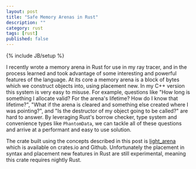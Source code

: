 ```yaml
---
layout: post
title: "Safe Memory Arenas in Rust"
description: ""
category: rust
tags: [rust]
published: false
---
```

{% include JB/setup %}

I recently wrote a memory arena in Rust for use in my ray tracer, and in
the process learned and took advantage of some interesting and powerful
features of the language. At its core a memory arena is a block of bytes
which we construct objects into, using placement new. In my C++ version this
system is very easy to misuse. For example, questions like "How long is something
I allocate valid? For the arena's lifetime? How do I know that lifetime?", "What if
the arena is cleared and something else created where I was pointing?", and
"Is the destructor of my object going to be called?" are hard to answer.
By leveraging Rust's borrow checker, type system and convenience types
like `PhantomData`, we can tackle all of these questions and arrive at a
performant and easy to use solution.

<!--more-->

The crate built using the concepts described in this post is
[light\_arena]() which is available on crates.io and Github. Unfortunately
the placement in syntax and placement new features in Rust are still
experimental, meaning this crate requires nightly Rust.

